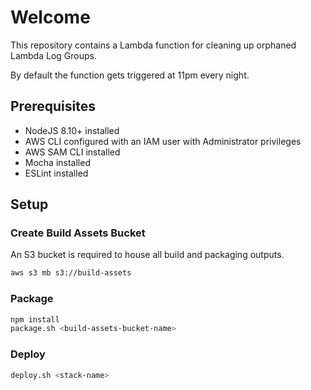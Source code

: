 # Welcome

This repository contains a Lambda function for cleaning up orphaned Lambda Log Groups.

By default the function gets triggered at 11pm every night.

## Prerequisites

- NodeJS 8.10+ installed
- AWS CLI configured with an IAM user with Administrator privileges
- AWS SAM CLI installed
- Mocha installed
- ESLint installed

## Setup

### Create Build Assets Bucket

An S3 bucket is required to house all build and packaging outputs.

```bash
aws s3 mb s3://build-assets
```

### Package

```bash
npm install
package.sh <build-assets-bucket-name>
```

### Deploy

```bash
deploy.sh <stack-name>
```